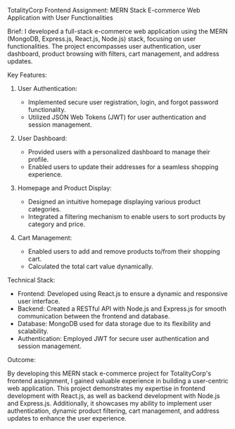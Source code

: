 TotalityCorp Frontend Assignment: MERN Stack E-commerce Web Application with User Functionalities

Brief: I developed a full-stack e-commerce web application using the MERN (MongoDB, Express.js, React.js, Node.js) stack, focusing on user functionalities. The project encompasses user authentication, user dashboard, product browsing with filters, cart management, and address updates.

Key Features:

1. User Authentication:
   - Implemented secure user registration, login, and forgot password functionality.
   - Utilized JSON Web Tokens (JWT) for user authentication and session management.

2. User Dashboard:
   - Provided users with a personalized dashboard to manage their profile.
   - Enabled users to update their addresses for a seamless shopping experience.

3. Homepage and Product Display:
   - Designed an intuitive homepage displaying various product categories.
   - Integrated a filtering mechanism to enable users to sort products by category and price.

4. Cart Management:
   - Enabled users to add and remove products to/from their shopping cart.
   - Calculated the total cart value dynamically.

Technical Stack:

- Frontend: Developed using React.js to ensure a dynamic and responsive user interface.
- Backend: Created a RESTful API with Node.js and Express.js for smooth communication between the frontend and database.
- Database: MongoDB used for data storage due to its flexibility and scalability.
- Authentication: Employed JWT for secure user authentication and session management.

Outcome:

By developing this MERN stack e-commerce project for TotalityCorp's frontend assignment, I gained valuable experience in building a user-centric web application. This project demonstrates my expertise in frontend development with React.js, as well as backend development with Node.js and Express.js. Additionally, it showcases my ability to implement user authentication, dynamic product filtering, cart management, and address updates to enhance the user experience.
